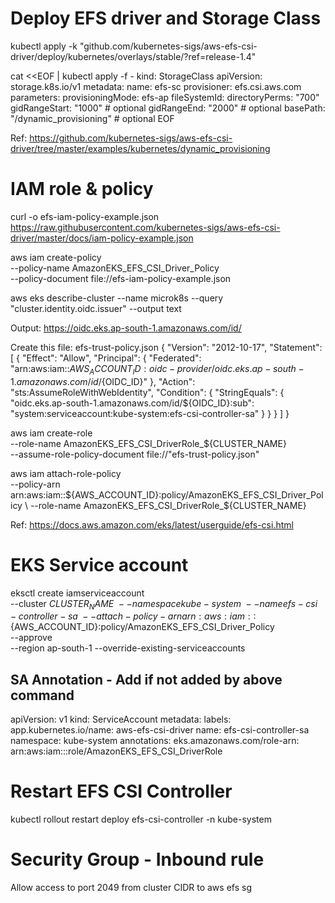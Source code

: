 # Deploy EFS driver and Storage Class

kubectl apply -k "github.com/kubernetes-sigs/aws-efs-csi-driver/deploy/kubernetes/overlays/stable/?ref=release-1.4"

cat <<EOF | kubectl apply -f -
kind: StorageClass
apiVersion: storage.k8s.io/v1
metadata:
  name: efs-sc
provisioner: efs.csi.aws.com
parameters:
  provisioningMode: efs-ap
  fileSystemId: <aws-efs-fs-id>
  directoryPerms: "700"
  gidRangeStart: "1000" # optional
  gidRangeEnd: "2000" # optional
  basePath: "/dynamic_provisioning" # optional
EOF  

Ref: https://github.com/kubernetes-sigs/aws-efs-csi-driver/tree/master/examples/kubernetes/dynamic_provisioning

# IAM role & policy


curl -o efs-iam-policy-example.json https://raw.githubusercontent.com/kubernetes-sigs/aws-efs-csi-driver/master/docs/iam-policy-example.json

aws iam create-policy \
    --policy-name AmazonEKS_EFS_CSI_Driver_Policy \
    --policy-document file://efs-iam-policy-example.json

aws eks describe-cluster --name microk8s --query "cluster.identity.oidc.issuer" --output text    

Output: https://oidc.eks.ap-south-1.amazonaws.com/id/<oidc-id>

Create this file: efs-trust-policy.json
{
  "Version": "2012-10-17",
  "Statement": [
    {
      "Effect": "Allow",
      "Principal": {
        "Federated": "arn:aws:iam::${AWS_ACCOUNT_ID}:oidc-provider/oidc.eks.ap-south-1.amazonaws.com/id/${OIDC_ID}"
      },
      "Action": "sts:AssumeRoleWithWebIdentity",
      "Condition": {
        "StringEquals": {
          "oidc.eks.ap-south-1.amazonaws.com/id/${OIDC_ID}:sub": "system:serviceaccount:kube-system:efs-csi-controller-sa"
        }
      }
    }
  ]
}

aws iam create-role \
  --role-name AmazonEKS_EFS_CSI_DriverRole_${CLUSTER_NAME} \
  --assume-role-policy-document file://"efs-trust-policy.json"

aws iam attach-role-policy \
  --policy-arn arn:aws:iam::${AWS_ACCOUNT_ID}:policy/AmazonEKS_EFS_CSI_Driver_Policy \
  --role-name AmazonEKS_EFS_CSI_DriverRole_${CLUSTER_NAME}

Ref: https://docs.aws.amazon.com/eks/latest/userguide/efs-csi.html

# EKS Service account

eksctl create iamserviceaccount \
    --cluster ${CLUSTER_NAME} \
    --namespace kube-system \
    --name efs-csi-controller-sa \
    --attach-policy-arn arn:aws:iam::${AWS_ACCOUNT_ID}:policy/AmazonEKS_EFS_CSI_Driver_Policy \
    --approve \
    --region ap-south-1  --override-existing-serviceaccounts  

## SA Annotation - Add if not added by above command 
apiVersion: v1
kind: ServiceAccount
metadata:
  labels:
    app.kubernetes.io/name: aws-efs-csi-driver
  name: efs-csi-controller-sa
  namespace: kube-system
  annotations:
    eks.amazonaws.com/role-arn: arn:aws:iam::<aws-account-id>:role/AmazonEKS_EFS_CSI_DriverRole    

# Restart EFS CSI Controller
kubectl rollout restart deploy efs-csi-controller -n kube-system

# Security Group - Inbound rule
Allow access to port 2049 from cluster CIDR to aws efs sg            